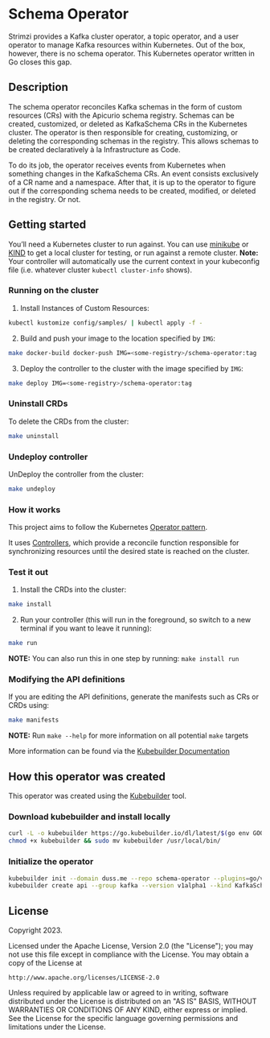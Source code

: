 # Schema Operator
Strimzi provides a Kafka cluster operator, a topic operator, and a user operator to manage Kafka resources within Kubernetes. Out of the box, however, there is no schema operator. This Kubernetes operator written in Go closes this gap.

## Description
The schema operator reconciles Kafka schemas in the form of custom resources (CRs) with the Apicurio schema registry. Schemas can be created, customized, or deleted as KafkaSchema CRs in the Kubernetes cluster. The operator is then responsible for creating, customizing, or deleting the corresponding schemas in the registry. This allows schemas to be created declaratively à la Infrastructure as Code.

To do its job, the operator receives events from Kubernetes when something changes in the KafkaSchema CRs. An event consists exclusively of a CR name and a namespace. After that, it is up to the operator to figure out if the corresponding schema needs to be created, modified, or deleted in the registry. Or not.

## Getting started
You’ll need a Kubernetes cluster to run against. You can use [minikube](https://minikube.sigs.k8s.io/) or [KIND](https://sigs.k8s.io/kind) to get a local cluster for testing, or run against a remote cluster.
**Note:** Your controller will automatically use the current context in your kubeconfig file (i.e. whatever cluster `kubectl cluster-info` shows).

### Running on the cluster
1. Install Instances of Custom Resources:

```sh
kubectl kustomize config/samples/ | kubectl apply -f -
```

2. Build and push your image to the location specified by `IMG`:

```sh
make docker-build docker-push IMG=<some-registry>/schema-operator:tag
```

3. Deploy the controller to the cluster with the image specified by `IMG`:

```sh
make deploy IMG=<some-registry>/schema-operator:tag
```

### Uninstall CRDs
To delete the CRDs from the cluster:

```sh
make uninstall
```

### Undeploy controller
UnDeploy the controller from the cluster:

```sh
make undeploy
```

### How it works
This project aims to follow the Kubernetes [Operator pattern](https://kubernetes.io/docs/concepts/extend-kubernetes/operator/).

It uses [Controllers](https://kubernetes.io/docs/concepts/architecture/controller/),
which provide a reconcile function responsible for synchronizing resources until the desired state is reached on the cluster.

### Test it out
1. Install the CRDs into the cluster:

```sh
make install
```

2. Run your controller (this will run in the foreground, so switch to a new terminal if you want to leave it running):

```sh
make run
```

**NOTE:** You can also run this in one step by running: `make install run`

### Modifying the API definitions
If you are editing the API definitions, generate the manifests such as CRs or CRDs using:

```sh
make manifests
```

**NOTE:** Run `make --help` for more information on all potential `make` targets

More information can be found via the [Kubebuilder Documentation](https://book.kubebuilder.io/introduction.html)

## How this operator was created
This operator was created using the [Kubebuilder](https://book.kubebuilder.io/) tool.

### Download kubebuilder and install locally
```sh
curl -L -o kubebuilder https://go.kubebuilder.io/dl/latest/$(go env GOOS)/$(go env GOARCH)
chmod +x kubebuilder && sudo mv kubebuilder /usr/local/bin/
```

### Initialize the operator
```sh
kubebuilder init --domain duss.me --repo schema-operator --plugins=go/v4-alpha
kubebuilder create api --group kafka --version v1alpha1 --kind KafkaSchema
```

## License

Copyright 2023.

Licensed under the Apache License, Version 2.0 (the "License");
you may not use this file except in compliance with the License.
You may obtain a copy of the License at

    http://www.apache.org/licenses/LICENSE-2.0

Unless required by applicable law or agreed to in writing, software
distributed under the License is distributed on an "AS IS" BASIS,
WITHOUT WARRANTIES OR CONDITIONS OF ANY KIND, either express or implied.
See the License for the specific language governing permissions and
limitations under the License.

